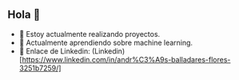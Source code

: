 ## Hola 👋

- 🔭 Estoy actualmente realizando proyectos.
- 🌱 Actualmente aprendiendo sobre machine learning.
- 👯 Enlace de Linkedin: (Linkedin)[https://www.linkedin.com/in/andr%C3%A9s-balladares-flores-3251b7259/]

<!--
**BalladaresF/BalladaresF** is a ✨ _special_ ✨ repository because its `README.md` (this file) appears on your GitHub profile.

Here are some ideas to get you started:

- 🔭 I’m currently working on ...
- 🌱 I’m currently learning ...
- 👯 I’m looking to collaborate on ...
- 🤔 I’m looking for help with ...
- 💬 Ask me about ...
- 📫 How to reach me: ...
- 😄 Pronouns: ...
- ⚡ Fun fact: ...
-->

